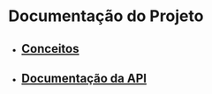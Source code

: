 ﻿# Documentação do Projeto

- ## [Conceitos](articles/intro.md)
- ## [Documentação da API](api/index.md)
